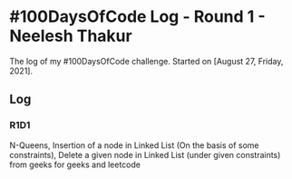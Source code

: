 # #100DaysOfCode Log - Round 1 - Neelesh Thakur

The log of my #100DaysOfCode challenge. Started on [August 27, Friday, 2021].

## Log

### R1D1 
N-Queens, Insertion of a node in Linked List (On the basis of some constraints), Delete a given node in Linked List (under given constraints) from geeks for geeks and leetcode

